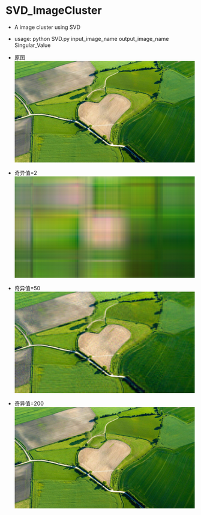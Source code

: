 # SVD_ImageCluster
* A image cluster using SVD

* usage: python SVD.py input_image_name output_image_name Singular_Value

* 原图
![原图](https://github.com/donser/SVD_ImageCluster/blob/master/AgricultureHeart_EN-AU11072776280_1920x1080.jpg)
* 奇异值=2
![奇异值2](https://github.com/donser/SVD_ImageCluster/blob/master/AgricultureHeart_out_2.jpg)
* 奇异值=50
![奇异值50](https://github.com/donser/SVD_ImageCluster/blob/master/AgricultureHeart_out_50.jpg)
* 奇异值=200
![奇异值200](https://github.com/donser/SVD_ImageCluster/blob/master/AgricultureHeart_out_200.jpg)
